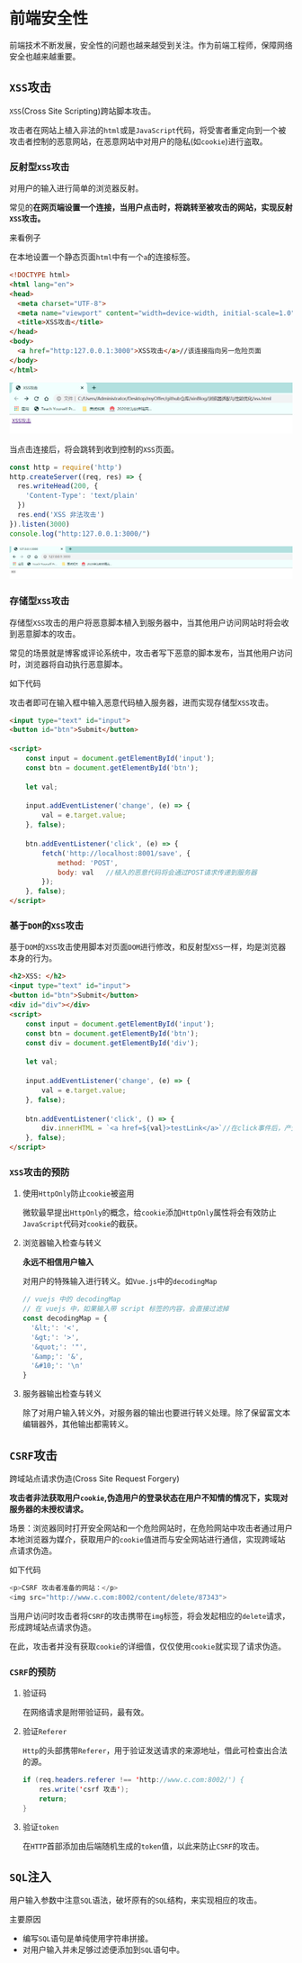 # 前端安全性

前端技术不断发展，安全性的问题也越来越受到关注。作为前端工程师，保障网络安全也越来越重要。

## `XSS`攻击

`XSS`(Cross Site Scripting)跨站脚本攻击。

攻击者在网站上植入非法的`html`或是`JavaScript`代码，将受害者重定向到一个被攻击者控制的恶意网站，在恶意网站中对用户的隐私(如`cookie`)进行盗取。

### 反射型`XSS`攻击	

对用户的输入进行简单的浏览器反射。

常见的**在网页端设置一个连接，当用户点击时，将跳转至被攻击的网站，实现反射`XSS`攻击。**

来看例子

在本地设置一个静态页面`html`中有一个`a`的连接标签。

```html
<!DOCTYPE html>
<html lang="en">
<head>
  <meta charset="UTF-8">
  <meta name="viewport" content="width=device-width, initial-scale=1.0">
  <title>XSS攻击</title>
</head>
<body>
  <a href="http:127.0.0.1:3000">XSS攻击</a>//该连接指向另一危险页面
</body>
</html>
```

![image-20200323105458905](upload/image-20200323105458905.png)

当点击连接后，将会跳转到收到控制的`XSS`页面。

```javascript
const http = require('http')
http.createServer((req, res) => {
  res.writeHead(200, {
    'Content-Type': 'text/plain'
  })
  res.end('XSS 非法攻击')
}).listen(3000)
console.log("http:127.0.0.1:3000/")
```

![image-20200323105724863](upload/image-20200323105724863.png)

### 存储型`XSS`攻击

存储型`XSS`攻击的用户将恶意脚本植入到服务器中，当其他用户访问网站时将会收到恶意脚本的攻击。

常见的场景就是博客或评论系统中，攻击者写下恶意的脚本发布，当其他用户访问时，浏览器将自动执行恶意脚本。

如下代码

攻击者即可在输入框中输入恶意代码植入服务器，进而实现存储型`XSS`攻击。

```html
<input type="text" id="input">
<button id="btn">Submit</button>   

<script>
    const input = document.getElementById('input');
    const btn = document.getElementById('btn');

    let val;
     
    input.addEventListener('change', (e) => {
        val = e.target.value;
    }, false);

    btn.addEventListener('click', (e) => {
        fetch('http://localhost:8001/save', {
            method: 'POST',
            body: val	//植入的恶意代码将会通过POST请求传递到服务器
        });
    }, false);
</script>   
```

### 基于`DOM`的`XSS`攻击

基于`DOM`的`XSS`攻击使用脚本对页面`DOM`进行修改，和反射型`XSS`一样，均是浏览器本身的行为。

```html
<h2>XSS: </h2>
<input type="text" id="input">
<button id="btn">Submit</button>
<div id="div"></div>
<script>
    const input = document.getElementById('input');
    const btn = document.getElementById('btn');
    const div = document.getElementById('div');

    let val;
     
    input.addEventListener('change', (e) => {
        val = e.target.value;
    }, false);

    btn.addEventListener('click', () => {
        div.innerHTML = `<a href=${val}>testLink</a>`//在click事件后，产生DOM元素的改变。
    }, false);
</script>
```



### `XSS`攻击的预防

1. 使用`HttpOnly`防止`cookie`被盗用

   微软最早提出`HttpOnly`的概念，给`cookie`添加`HttpOnly`属性将会有效防止`JavaScript`代码对`cookie`的截获。

2. 浏览器输入检查与转义

   **永远不相信用户输入**

   对用户的特殊输入进行转义。如`Vue.js`中的`decodingMap`

   ```javascript
   // vuejs 中的 decodingMap
   // 在 vuejs 中，如果输入带 script 标签的内容，会直接过滤掉
   const decodingMap = {
     '&lt;': '<',
     '&gt;': '>',
     '&quot;': '"',
     '&amp;': '&',
     '&#10;': '\n'
   }
   ```

3. 服务器输出检查与转义

   除了对用户输入转义外，对服务器的输出也要进行转义处理。除了保留富文本编辑器外，其他输出都需转义。

## `CSRF`攻击

跨域站点请求伪造(Cross Site Request Forgery)

**攻击者非法获取用户`cookie`,伪造用户的登录状态在用户不知情的情况下，实现对服务器的未授权请求。**

场景：浏览器同时打开安全网站和一个危险网站时，在危险网站中攻击者通过用户本地浏览器为媒介，获取用户的`cookie`值进而与安全网站进行通信，实现跨域站点请求伪造。

如下代码

```javascript
<p>CSRF 攻击者准备的网站：</p>
<img src="http://www.c.com:8002/content/delete/87343">
```

当用户访问时攻击者将`CSRF`的攻击携带在`img`标签，将会发起相应的`delete`请求，形成跨域站点请求伪造。

在此，攻击者并没有获取`cookie`的详细值，仅仅使用`cookie`就实现了请求伪造。

### `CSRF`的预防

1. 验证码

   在网络请求是附带验证码，最有效。

2. 验证`Referer`

   `Http`的头部携带`Referer`，用于验证发送请求的来源地址，借此可检查出合法的源。

   ```java
   if (req.headers.referer !== 'http://www.c.com:8002/') {
       res.write('csrf 攻击');
       return;
   }
   ```

3. 验证`token`

   在`HTTP`首部添加由后端随机生成的`token`值，以此来防止`CSRF`的攻击。

## `SQL`注入

用户输入参数中注意`SQL`语法，破坏原有的`SQL`结构，来实现相应的攻击。

主要原因

+ 编写`SQL`语句是单纯使用字符串拼接。
+ 对用户输入并未足够过滤便添加到`SQL`语句中。